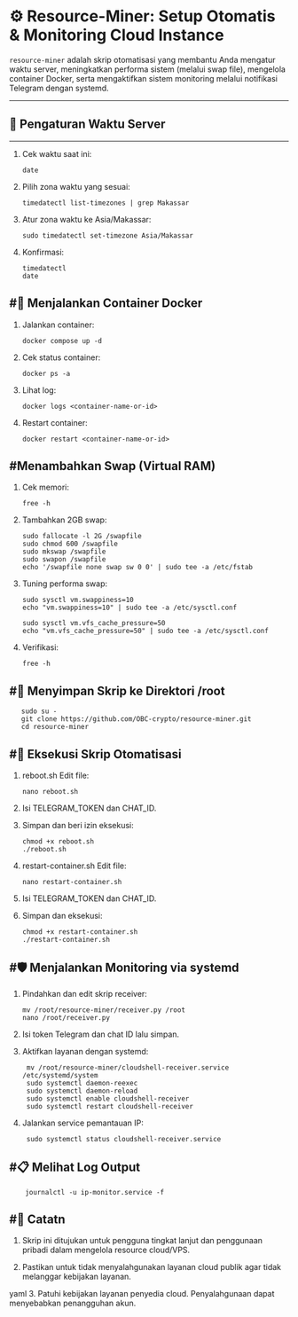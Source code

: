 # ⚙️ Resource-Miner: Setup Otomatis & Monitoring Cloud Instance

`resource-miner` adalah skrip otomatisasi yang membantu Anda mengatur waktu server, meningkatkan performa sistem (melalui swap file), mengelola container Docker, serta mengaktifkan sistem monitoring melalui notifikasi Telegram dengan systemd.

---

## 📆 Pengaturan Waktu Server
-----------------------------
1. Cek waktu saat ini:

       date

2. Pilih zona waktu yang sesuai:

       timedatectl list-timezones | grep Makassar

3. Atur zona waktu ke Asia/Makassar:

       sudo timedatectl set-timezone Asia/Makassar

4. Konfirmasi:

       timedatectl
       date

#🐳 Menjalankan Container Docker
-------------------------------

1. Jalankan container:

       docker compose up -d

2. Cek status container:

       docker ps -a

3. Lihat log:

       docker logs <container-name-or-id>

4. Restart container:

       docker restart <container-name-or-id>


#Menambahkan Swap (Virtual RAM)
--------------------------------
1. Cek memori:

       free -h

2. Tambahkan 2GB swap:


       sudo fallocate -l 2G /swapfile
       sudo chmod 600 /swapfile
       sudo mkswap /swapfile
       sudo swapon /swapfile
       echo '/swapfile none swap sw 0 0' | sudo tee -a /etc/fstab

3. Tuning performa swap:


       sudo sysctl vm.swappiness=10
       echo "vm.swappiness=10" | sudo tee -a /etc/sysctl.conf

       sudo sysctl vm.vfs_cache_pressure=50
       echo "vm.vfs_cache_pressure=50" | sudo tee -a /etc/sysctl.conf

4. Verifikasi:

       free -h

#📂 Menyimpan Skrip ke Direktori /root
-------------------------------------

       sudo su -
       git clone https://github.com/OBC-crypto/resource-miner.git
       cd resource-miner


#🔁 Eksekusi Skrip Otomatisasi
----------------------------

1. reboot.sh
  Edit file:

       nano reboot.sh

2. Isi TELEGRAM_TOKEN dan CHAT_ID.

3. Simpan dan beri izin eksekusi:

       chmod +x reboot.sh
       ./reboot.sh


4. restart-container.sh
  Edit file:

       nano restart-container.sh

5. Isi TELEGRAM_TOKEN dan CHAT_ID.

6. Simpan dan eksekusi:

       chmod +x restart-container.sh
       ./restart-container.sh


#🛡️ Menjalankan Monitoring via systemd
-------------------------------------

1. Pindahkan dan edit skrip receiver:

       mv /root/resource-miner/receiver.py /root
       nano /root/receiver.py

2. Isi token Telegram dan chat ID lalu simpan.


3. Aktifkan layanan dengan systemd:


        mv /root/resource-miner/cloudshell-receiver.service /etc/systemd/system
        sudo systemctl daemon-reexec
        sudo systemctl daemon-reload
        sudo systemctl enable cloudshell-receiver
        sudo systemctl restart cloudshell-receiver

4. Jalankan service pemantauan IP:

        sudo systemctl status cloudshell-receiver.service

#📋 Melihat Log Output
---------------------------

        journalctl -u ip-monitor.service -f

#📌 Catatn
---------------

1. Skrip ini ditujukan untuk pengguna tingkat lanjut dan penggunaan pribadi dalam mengelola resource cloud/VPS.

2. Pastikan untuk tidak menyalahgunakan layanan cloud publik agar tidak melanggar kebijakan layanan.

yaml
3. Patuhi kebijakan layanan penyedia cloud. Penyalahgunaan dapat menyebabkan penangguhan akun.

